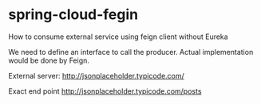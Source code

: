 # spring-cloud-fegin
How to consume external service using feign client without Eureka

We need to define an interface to call the producer.
Actual implementation would be done by Feign.

External server: http://jsonplaceholder.typicode.com/

Exact end point
http://jsonplaceholder.typicode.com/posts
